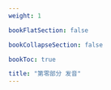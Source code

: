 ```yaml
---
weight: 1

bookFlatSection: false

bookCollapseSection: false

bookToc: true

title: "第零部分 发音"
---
```

